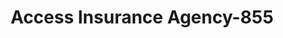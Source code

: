 ---
f_zip-code: 75602
f_state-code: TX
title: Access Insurance Agency-855
f_phone: 903-758-0800
f_city-only: Longview
f_address: 1714 South High Street Longview
f_location-unique-id: '855'
slug: access-insurance-agency-855
updated-on: '2024-05-30T13:46:58.046Z'
created-on: '2024-05-30T13:36:59.803Z'
published-on: '2024-05-30T13:54:32.469Z'
f_city-state: cms/city/longview-tx.md
f_company: cms/company/access-insurance-agency.md
f_state: cms/state/texas.md
layout: '[payday-loan].html'
tags: payday-loan
---